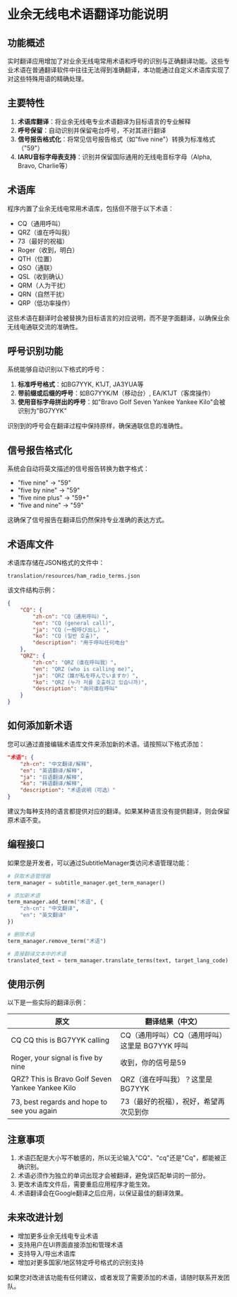 # 业余无线电术语翻译功能说明

## 功能概述

实时翻译应用增加了对业余无线电常用术语和呼号的识别与正确翻译功能。这些专业术语在普通翻译软件中往往无法得到准确翻译，本功能通过自定义术语库实现了对这些特殊用语的精确处理。

## 主要特性

1. **术语库翻译**：将业余无线电专业术语翻译为目标语言的专业解释
2. **呼号保留**：自动识别并保留电台呼号，不对其进行翻译
3. **信号报告格式化**：将常见信号报告格式（如"five nine"）转换为标准格式（"59"）
4. **IARU音标字母表支持**：识别并保留国际通用的无线电音标字母（Alpha, Bravo, Charlie等）

## 术语库

程序内置了业余无线电常用术语库，包括但不限于以下术语：

- CQ（通用呼叫）
- QRZ（谁在呼叫我）
- 73（最好的祝福）
- Roger（收到，明白）
- QTH（位置）
- QSO（通联）
- QSL（收到确认）
- QRM（人为干扰）
- QRN（自然干扰）
- QRP（低功率操作）

这些术语在翻译时会被替换为目标语言的对应说明，而不是字面翻译，以确保业余无线电通联交流的准确性。

## 呼号识别功能

系统能够自动识别以下格式的呼号：

1. **标准呼号格式**：如BG7YYK, K1JT, JA3YUA等
2. **带前缀或后缀的呼号**：如BG7YYK/M（移动台）, EA/K1JT（客席操作）
3. **使用音标字母拼出的呼号**：如"Bravo Golf Seven Yankee Yankee Kilo"会被识别为"BG7YYK"

识别到的呼号会在翻译过程中保持原样，确保通联信息的准确性。

## 信号报告格式化

系统会自动将英文描述的信号报告转换为数字格式：

- "five nine" → "59"
- "five by nine" → "59"
- "five nine plus" → "59+"
- "five and nine" → "59"

这确保了信号报告在翻译后仍然保持专业准确的表达方式。

## 术语库文件

术语库存储在JSON格式的文件中：

```
translation/resources/ham_radio_terms.json
```

该文件结构示例：

```json
{
    "CQ": {
        "zh-cn": "CQ（通用呼叫）",
        "en": "CQ (general call)",
        "ja": "CQ（一般呼び出し）",
        "ko": "CQ (일반 호출)",
        "description": "用于呼叫任何电台"
    },
    "QRZ": {
        "zh-cn": "QRZ（谁在呼叫我）",
        "en": "QRZ (who is calling me)",
        "ja": "QRZ（誰が私を呼んでいますか）",
        "ko": "QRZ (누가 저를 호출하고 있습니까)",
        "description": "询问谁在呼叫"
    }
}
```

## 如何添加新术语

您可以通过直接编辑术语库文件来添加新的术语。请按照以下格式添加：

```json
"术语": {
    "zh-cn": "中文翻译/解释",
    "en": "英语翻译/解释",
    "ja": "日语翻译/解释",
    "ko": "韩语翻译/解释",
    "description": "术语说明（可选）"
}
```

建议为每种支持的语言都提供对应的翻译。如果某种语言没有提供翻译，则会保留原术语不变。

## 编程接口

如果您是开发者，可以通过SubtitleManager类访问术语管理功能：

```python
# 获取术语管理器
term_manager = subtitle_manager.get_term_manager()

# 添加新术语
term_manager.add_term("术语", {
    "zh-cn": "中文翻译",
    "en": "英文翻译"
})

# 删除术语
term_manager.remove_term("术语")

# 直接翻译文本中的术语
translated_text = term_manager.translate_terms(text, target_lang_code)
```

## 使用示例

以下是一些实际的翻译示例：

| 原文 | 翻译结果（中文） |
|------|-----------------|
| CQ CQ this is BG7YYK calling | CQ（通用呼叫）CQ（通用呼叫）这里是 BG7YYK 呼叫 |
| Roger, your signal is five by nine | 收到，你的信号是59 |
| QRZ? This is Bravo Golf Seven Yankee Yankee Kilo | QRZ（谁在呼叫我）？这里是 BG7YYK |
| 73, best regards and hope to see you again | 73（最好的祝福），祝好，希望再次见到你 |

## 注意事项

1. 术语匹配是大小写不敏感的，所以无论输入"CQ"、"cq"还是"Cq"，都能被正确识别。
2. 术语必须作为独立的单词出现才会被翻译，避免误匹配单词的一部分。
3. 更改术语库文件后，需要重启应用程序才能生效。
4. 术语翻译会在Google翻译之后应用，以保证最佳的翻译效果。

## 未来改进计划

- 增加更多业余无线电专业术语
- 支持用户在UI界面直接添加和管理术语
- 支持导入/导出术语库
- 增加对更多国家/地区特定呼号格式的识别支持

如果您对改进该功能有任何建议，或者发现了需要添加的术语，请随时联系开发团队。 